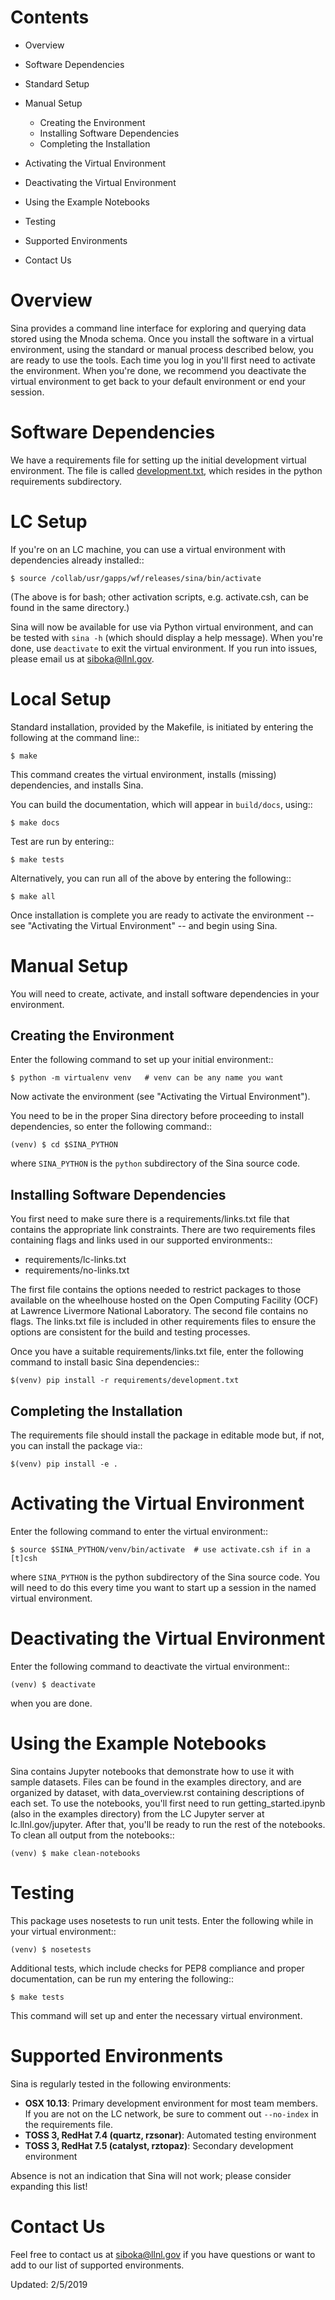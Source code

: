 Contents
========
- Overview
- Software Dependencies
- Standard Setup
- Manual Setup

    - Creating the Environment
    - Installing Software Dependencies
    - Completing the Installation

- Activating the Virtual Environment
- Deactivating the Virtual Environment
- Using the Example Notebooks
- Testing
- Supported Environments
- Contact Us


Overview
========

Sina provides a command line interface for exploring and querying data stored
using the Mnoda schema.  Once you install the software in a virtual environment,
using the standard or manual process described below, you are ready to use the
tools.  Each time you log in you'll first need to activate the environment.
When you're done, we recommend you deactivate the virtual environment to get
back to your default environment or end your session.


Software Dependencies
=====================

We have a requirements file for setting up the initial development virtual
environment.  The file is called [development.txt](development.txt),
which resides in the python requirements subdirectory.


LC Setup
========

If you're on an LC machine, you can use a virtual environment with dependencies
already installed::

    $ source /collab/usr/gapps/wf/releases/sina/bin/activate

(The above is for bash; other activation scripts, e.g. activate.csh, can be found
in the same directory.)

Sina will now be available for use via Python virtual environment, and can be
tested with `sina -h` (which should display a help message). When you're done,
use `deactivate` to exit the virtual environment. If you run into issues,
please email us at siboka@llnl.gov.


Local Setup
===========

Standard installation, provided by the Makefile, is initiated by entering
the following at the command line::

    $ make

This command creates the virtual environment, installs \(missing\) dependencies,
and installs Sina.

You can build the documentation, which will appear in `build/docs`, using::

    $ make docs

Test are run by entering::

    $ make tests

Alternatively, you can run all of the above by entering the following::

    $ make all

Once installation is complete you are ready to activate the environment -- see
"Activating the Virtual Environment" -- and begin using Sina.


Manual Setup
============

You will need to create, activate, and install software dependencies in your
environment.


Creating the Environment
------------------------
Enter the following command to set up your initial environment::

    $ python -m virtualenv venv   # venv can be any name you want

Now activate the environment \(see "Activating the Virtual Environment"\).

You need to be in the proper Sina directory before proceeding to install
dependencies, so enter the following command::

    (venv) $ cd $SINA_PYTHON

where `SINA_PYTHON` is the `python` subdirectory of the Sina source code.


Installing Software Dependencies
--------------------------------
You first need to make sure there is a requirements/links.txt file that contains
the appropriate link constraints.  There are two requirements files containing
flags and links used in our supported environments::

- requirements/lc-links.txt
- requirements/no-links.txt

The first file contains the options needed to restrict packages to those
available on the wheelhouse hosted on the Open Computing Facility (OCF) at
Lawrence Livermore National Laboratory.  The second file contains no flags.
The links.txt file is included in other requirements files to ensure the
options are consistent for the build and testing processes.

Once you have a suitable requirements/links.txt file, enter the following
command to install basic Sina dependencies::

    $(venv) pip install -r requirements/development.txt


Completing the Installation
---------------------------
The requirements file should install the package in editable mode but, if
not, you can install the package via::

    $(venv) pip install -e .


Activating the Virtual Environment
==================================
Enter the following command to enter the virtual environment::

    $ source $SINA_PYTHON/venv/bin/activate  # use activate.csh if in a [t]csh

where `SINA_PYTHON` is the python subdirectory of the Sina source code.
You will need to do this every time you want to start up a session in the named
virtual environment.


Deactivating the Virtual Environment
====================================
Enter the following command to deactivate the virtual environment::

    (venv) $ deactivate

when you are done.


Using the Example Notebooks
===========================

Sina contains Jupyter notebooks that demonstrate how to use it with
sample datasets. Files can be found in the examples directory, and are
organized by dataset, with data_overview.rst containing descriptions of each
set. To use the notebooks, you'll first need to run getting_started.ipynb
(also in the examples directory) from the LC Jupyter server at
lc.llnl.gov/jupyter. After that, you'll be ready to run the rest of the notebooks.
To clean all output from the notebooks::

    (venv) $ make clean-notebooks


Testing
=======

This package uses nosetests to run unit tests.  Enter the following while in
your virtual environment::

    (venv) $ nosetests

Additional tests, which include checks for PEP8 compliance and proper
documentation, can be run my entering the following::

    $ make tests

This command will set up and enter the necessary virtual environment.


Supported Environments
======================

Sina is regularly tested in the following environments:

- **OSX 10.13**: Primary development environment for most team members.
  If you are not on the LC network, be sure to comment out `--no-index` in the
  requirements file.
- **TOSS 3, RedHat 7.4 (quartz, rzsonar)**: Automated testing environment
- **TOSS 3, RedHat 7.5 (catalyst, rztopaz)**: Secondary development environment

Absence is not an indication that Sina will not work; please consider expanding this list!


Contact Us
==========

Feel free to contact us at siboka@llnl.gov if you have questions or want to
add to our list of supported environments.


Updated: 2/5/2019
